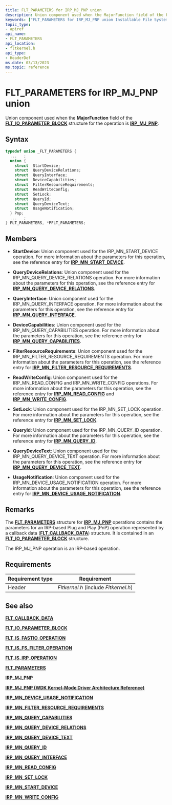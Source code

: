 ```yaml
---
title: FLT_PARAMETERS for IRP_MJ_PNP union
description: Union component used when the MajorFunction field of the FLT_IO_PARAMETER_BLOCK structure for the operation is IRP_MJ_PNP.
keywords: ["FLT_PARAMETERS for IRP_MJ_PNP union Installable File System Drivers", "FLT_PARAMETERS union Installable File System Drivers", "PFLT_PARAMETERS union pointer Installable File System Drivers"]
topic_type:
- apiref
api_name:
- FLT_PARAMETERS
api_location:
- fltkernel.h
api_type:
- HeaderDef
ms.date: 03/13/2023
ms.topic: reference
---
```


# FLT_PARAMETERS for IRP_MJ_PNP union

Union component used when the **MajorFunction** field of the [**FLT_IO_PARAMETER_BLOCK**](/windows-hardware/drivers/ddi/fltkernel/ns-fltkernel-_flt_io_parameter_block) structure for the operation is [**IRP_MJ_PNP**](irp-mj-pnp.md).

## Syntax

``` C
typedef union _FLT_PARAMETERS {
  ...   ;
  union {
    struct  StartDevice;
    struct  QueryDeviceRelations;
    struct  QueryInterface;
    struct  DeviceCapabilities;
    struct  FilterResourceRequirements;
    struct  ReadWriteConfig;
    struct  SetLock;
    struct  QueryId;
    struct  QueryDeviceText;
    struct  UsageNotification;
  } Pnp;
  ...   ;
} FLT_PARAMETERS, *PFLT_PARAMETERS;
```

## Members

- **StartDevice**: Union component used for the IRP_MN_START_DEVICE operation. For more information about the parameters for this operation, see the reference entry for [**IRP_MN_START_DEVICE**](../kernel/irp-mn-start-device.md).

- **QueryDeviceRelations**: Union component used for the IRP_MN_QUERY_DEVICE_RELATIONS operation. For more information about the parameters for this operation, see the reference entry for [**IRP_MN_QUERY_DEVICE_RELATIONS**](../kernel/irp-mn-query-device-relations.md).

- **QueryInterface**: Union component used for the IRP_MN_QUERY_INTERFACE operation. For more information about the parameters for this operation, see the reference entry for [**IRP_MN_QUERY_INTERFACE**](../kernel/irp-mn-query-interface.md).

- **DeviceCapabilities**: Union component used for the IRP_MN_QUERY_CAPABILITIES operation. For more information about the parameters for this operation, see the reference entry for [**IRP_MN_QUERY_CAPABILITIES**](../kernel/irp-mn-query-capabilities.md).

- **FilterResourceRequirements**: Union component used for the IRP_MN_FILTER_RESOURCE_REQUIREMENTS operation. For more information about the parameters for this operation, see the reference entry for [**IRP_MN_FILTER_RESOURCE_REQUIREMENTS**](../kernel/irp-mn-filter-resource-requirements.md).

- **ReadWriteConfig**: Union component used for the IRP_MN_READ_CONFIG and IRP_MN_WRITE_CONFIG operations. For more information about the parameters for this operation, see the reference entry for [**IRP_MN_READ_CONFIG**](../kernel/irp-mn-read-config.md) and [**IRP_MN_WRITE_CONFIG**](../kernel/irp-mn-write-config.md).

- **SetLock**: Union component used for the IRP_MN_SET_LOCK operation. For more information about the parameters for this operation, see the reference entry for [**IRP_MN_SET_LOCK**](../kernel/irp-mn-set-lock.md).

- **QueryId**: Union component used for the IRP_MN_QUERY_ID operation. For more information about the parameters for this operation, see the reference entry for [**IRP_MN_QUERY_ID**](../kernel/irp-mn-query-id.md).

- **QueryDeviceText**: Union component used for the IRP_MN_QUERY_DEVICE_TEXT operation. For more information about the parameters for this operation, see the reference entry for [**IRP_MN_QUERY_DEVICE_TEXT**](../kernel/irp-mn-query-device-text.md).

- **UsageNotification**: Union component used for the IRP_MN_DEVICE_USAGE_NOTIFICATION operation. For more information about the parameters for this operation, see the reference entry for [**IRP_MN_DEVICE_USAGE_NOTIFICATION**](../kernel/irp-mn-device-usage-notification.md).

## Remarks

The [**FLT_PARAMETERS**](/windows-hardware/drivers/ddi/fltkernel/ns-fltkernel-_flt_parameters) structure for [**IRP_MJ_PNP**](irp-mj-pnp.md) operations contains the parameters for an IRP-based Plug and Play (PnP) operation represented by a callback data ([**FLT_CALLBACK_DATA**](/windows-hardware/drivers/ddi/fltkernel/ns-fltkernel-_flt_callback_data)) structure. It is contained in an [**FLT_IO_PARAMETER_BLOCK**](/windows-hardware/drivers/ddi/fltkernel/ns-fltkernel-_flt_io_parameter_block) structure.

The IRP_MJ_PNP operation is an IRP-based operation.

## Requirements

| Requirement type | Requirement |
| ---------------- | ----------- |
| Header | *Fltkernel.h* (include *Fltkernel.h*) |

## See also

[**FLT_CALLBACK_DATA**](/windows-hardware/drivers/ddi/fltkernel/ns-fltkernel-_flt_callback_data)

[**FLT_IO_PARAMETER_BLOCK**](/windows-hardware/drivers/ddi/fltkernel/ns-fltkernel-_flt_io_parameter_block)

[**FLT_IS_FASTIO_OPERATION**](/windows-hardware/drivers/ddi/index)

[**FLT_IS_FS_FILTER_OPERATION**](/previous-versions/ff544648(v=vs.85))

[**FLT_IS_IRP_OPERATION**](/previous-versions/ff544654(v=vs.85))

[**FLT_PARAMETERS**](/windows-hardware/drivers/ddi/fltkernel/ns-fltkernel-_flt_parameters)

[**IRP_MJ_PNP**](irp-mj-pnp.md)

[**IRP_MJ_PNP (WDK Kernel-Mode Driver Architecture Reference)**](../kernel/irp-mj-pnp.md)

[**IRP_MN_DEVICE_USAGE_NOTIFICATION**](../kernel/irp-mn-device-usage-notification.md)

[**IRP_MN_FILTER_RESOURCE_REQUIREMENTS**](../kernel/irp-mn-filter-resource-requirements.md)

[**IRP_MN_QUERY_CAPABILITIES**](../kernel/irp-mn-query-capabilities.md)

[**IRP_MN_QUERY_DEVICE_RELATIONS**](../kernel/irp-mn-query-device-relations.md)

[**IRP_MN_QUERY_DEVICE_TEXT**](../kernel/irp-mn-query-device-text.md)

[**IRP_MN_QUERY_ID**](../kernel/irp-mn-query-id.md)

[**IRP_MN_QUERY_INTERFACE**](../kernel/irp-mn-query-interface.md)

[**IRP_MN_READ_CONFIG**](../kernel/irp-mn-read-config.md)

[**IRP_MN_SET_LOCK**](../kernel/irp-mn-set-lock.md)

[**IRP_MN_START_DEVICE**](../kernel/irp-mn-start-device.md)

[**IRP_MN_WRITE_CONFIG**](../kernel/irp-mn-write-config.md)
